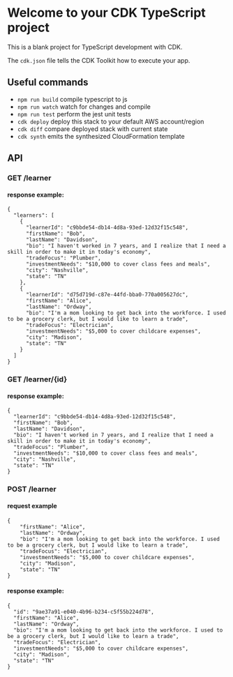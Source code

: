 # Welcome to your CDK TypeScript project

This is a blank project for TypeScript development with CDK.

The `cdk.json` file tells the CDK Toolkit how to execute your app.

## Useful commands

* `npm run build`   compile typescript to js
* `npm run watch`   watch for changes and compile
* `npm run test`    perform the jest unit tests
* `cdk deploy`      deploy this stack to your default AWS account/region
* `cdk diff`        compare deployed stack with current state
* `cdk synth`       emits the synthesized CloudFormation template

## API

### GET /learner

#### response example: 

```
{
  "learners": [
    {
      "learnerId": "c9bbde54-db14-4d8a-93ed-12d32f15c548",
      "firstName": "Bob",
      "lastName": "Davidson",
      "bio": "I haven't worked in 7 years, and I realize that I need a skill in order to make it in today's economy",
      "tradeFocus": "Plumber",
      "investmentNeeds": "$10,000 to cover class fees and meals",
      "city": "Nashville",
      "state": "TN"
    },
    {
      "learnerId": "d75d719d-c87e-44fd-bba0-770a005627dc",
      "firstName": "Alice",
      "lastName": "Ordway",
      "bio": "I'm a mom looking to get back into the workforce. I used to be a grocery clerk, but I would like to learn a trade",
      "tradeFocus": "Electrician",
      "investmentNeeds": "$5,000 to cover childcare expenses",
      "city": "Madison",
      "state": "TN"
    }
  ]
}
```

### GET /learner/{id}

#### response example: 

```
{
  "learnerId": "c9bbde54-db14-4d8a-93ed-12d32f15c548",
  "firstName": "Bob",
  "lastName": "Davidson",
  "bio": "I haven't worked in 7 years, and I realize that I need a skill in order to make it in today's economy",
  "tradeFocus": "Plumber",
  "investmentNeeds": "$10,000 to cover class fees and meals",
  "city": "Nashville",
  "state": "TN"
}
```

### POST /learner

#### request example

```
{
    "firstName": "Alice",
    "lastName": "Ordway",
    "bio": "I'm a mom looking to get back into the workforce. I used to be a grocery clerk, but I would like to learn a trade",
    "tradeFocus": "Electrician",
    "investmentNeeds": "$5,000 to cover childcare expenses",
    "city": "Madison",
    "state": "TN"
}
```

#### response example: 

```
{
  "id": "9ae37a91-e040-4b96-b234-c5f55b224d78",
  "firstName": "Alice",
  "lastName": "Ordway",
  "bio": "I'm a mom looking to get back into the workforce. I used to be a grocery clerk, but I would like to learn a trade",
  "tradeFocus": "Electrician",
  "investmentNeeds": "$5,000 to cover childcare expenses",
  "city": "Madison",
  "state": "TN"
}
```